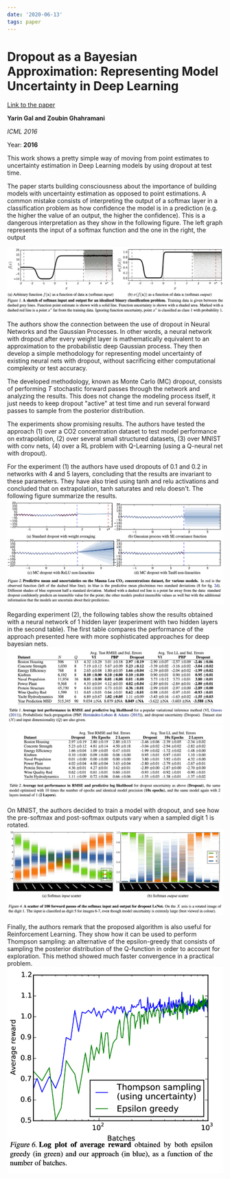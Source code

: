 ```yaml
---
date: '2020-06-13'
tags: paper
---
```

# Dropout as a Bayesian Approximation: Representing Model Uncertainty in Deep Learning

[Link to the paper](https://arxiv.org/abs/1506.02142)

**Yarin Gal and Zoubin Ghahramani**

*ICML 2016*

Year: **2016**

This work shows a pretty simple way of moving from point estimates to uncertainty estimation in Deep Learning models by using dropout at test time.

The paper starts building consciousness about the importance of building models with uncertainty estimation as opposed to point estimations. A common mistake consists of interpreting the output of a softmax layer in a classification problem as how confidence the model is in a prediction (e.g. the higher the value of an output, the higher the confidence). This is a dangerous interpretation as they show in the following figure. The left graph represents the input of a softmax function and the one in the right, the output

![](assets/gal2016/softmax-confidence.png)


The authors show the connection between the use of dropout in Neural Networks and the Gaussian Processes. In other words, a neural network with dropout after every weight layer is mathematically equivalent to an approximation to the probabilistic deep Gaussian process. They then develop a simple methodology for representing model uncertainty of existing neural nets with dropout, without sacrificing either computational complexity or test accuracy.

The developed methodology, known as Monte Carlo (MC) dropout, consists of performing $T$ stochastic forward passes through the network and analyzing the results. This does not change the modeling process itself, it just needs to keep dropout "active" at test time and run several forward passes to sample from the posterior distribution.

The experiments show promising results. The authors have tested the approach (1) over a CO2 concentration dataset to test model performance on extrapolation, (2) over several small structured datasets, (3) over MNIST with conv nets, (4) over a RL problem with Q-Learning (using a Q-neural net with dropout).

For the experiment (1) the authors have used dropouts of 0.1 and 0.2 in networks with 4 and 5 layers, concluding that the results are invariant to these parameters. They have also tried using tanh and relu activations and concluded that on extrapolation, tanh saturates and relu doesn't. The following figure summarize the results.
![](assets/gal2016/extrapolation-analysis.png)

Regarding experiment (2), the following tables show the results obtained with a neural network of 1 hidden layer (experiment with two hidden layers in the second table). The first table compares the performance of the approach presented here with more sophisticated approaches for deep bayesian nets.
![](assets/gal2016/bayesian-approaches-comparison.png)
![](assets/gal2016/model-variation.png)

On MNIST, the authors decided to train a model with dropout, and see how the pre-softmax and post-softmax outputs vary when a sampled digit 1 is rotated.
![](assets/gal2016/mnist-uncertainty.png)

Finally, the authors remark that the proposed algorithm is also useful for Reinforcement Learning. They show how it can be used to perform Thompson sampling: an alternative of the epsilon-greedy that consists of sampling the posterior distribution of the Q-function in order to account for exploration. This method showed much faster convergence in a practical problem.
![](assets/gal2016/rl-dropout.png)



